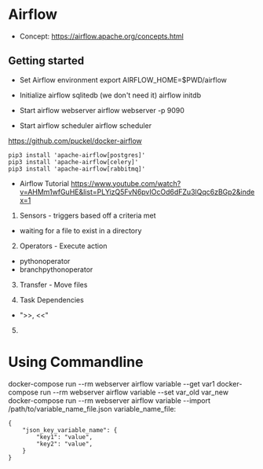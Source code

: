 # Airflow
- Concept:
https://airflow.apache.org/concepts.html

## Getting started
- Set Airflow environment
export AIRFLOW_HOME=$PWD/airflow

- Initialize airflow sqlitedb (we don't need it)
airflow initdb

- Start airflow webserver
airflow webserver -p 9090

- Start airflow scheduler
airflow scheduler

https://github.com/puckel/docker-airflow

```
pip3 install 'apache-airflow[postgres]'
pip3 install 'apache-airflow[celery]'
pip3 install 'apache-airflow[rabbitmq]'
```

- Airflow Tutorial
https://www.youtube.com/watch?v=AHMm1wfGuHE&list=PLYizQ5FvN6pvIOcOd6dFZu3lQqc6zBGp2&index=1

1. Sensors - triggers based off a criteria met
  - waiting for a file to exist in a directory

2. Operators - Execute action
  - pythonoperator
  - branchpythonoperator

3. Transfer - Move files

4. Task Dependencies 
  - ">>, <<"

5. 

# Using Commandline
docker-compose run --rm webserver airflow variable --get var1
docker-compose run --rm webserver airflow variable --set var_old var_new
docker-compose run --rm webserver airflow variable --import /path/to/variable_name_file.json
variable_name_file:
```
{
    "json_key_variable_name": {
        "key1": "value",
        "key2": "value",
    }
}
```